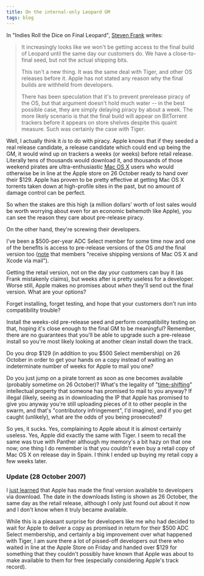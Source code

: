 ```yaml
---
title: On the internal-only Leopard GM
tags: blog
---
```


In "Indies Roll the Dice on Final Leopard", [Steven Frank](http://stevenf.com/2007/10/indies_roll_the_dice_on_final_leopard.php) writes:

> It increasingly looks like we won't be getting access to the final build of Leopard until the same day our customers do. We have a close-to-final seed, but not the actual shipping bits.
>
> This isn't a new thing. It was the same deal with Tiger, and other OS releases before it. Apple has not stated any reason why the final builds are withheld from developers.
>
> There has been speculation that it's to prevent prerelease piracy of the OS, but that argument doesn't hold much water -- in the best possible case, they are simply delaying piracy by about a week. The more likely scenario is that the final build will appear on BitTorrent trackers before it appears on store shelves despite this quaint measure. Such was certainly the case with Tiger.

Well, I actually think it _is_ to do with piracy. Apple knows that if they seeded a real release candidate, a release candidate which could end up being the GM, it would wind up on trackers a weeks (or weeks) before retail release. Literally tens of thousands would download it, and thousands of those weekend pirates are ultra-enthusiastic [Mac OS X](http://wincent.dev/wiki/Mac%20OS%20X) users who would otherwise be in line at the Apple store on 26 October ready to hand over their \$129. Apple has proven to be pretty effective at getting Mac OS X torrents taken down at high-profile sites in the past, but no amount of damage control can be perfect.

So when the stakes are this high (a million dollars' worth of lost sales would be worth worrying about even for an economic behemoth like Apple), you can see the reason they care about pre-release piracy.

On the other hand, they're screwing their developers.

I've been a \$500-per-year ADC Select member for some time now and one of the benefits is access to pre-release versions of the OS _and_ the final version too ([note](http://developer.apple.com/products/select.html) that members "receive shipping versions of Mac OS X and Xcode via mail").

Getting the retail version, not on the day your customers can buy it (as Frank mistakenly claims), but weeks after is pretty useless for a developer. Worse still, Apple makes no promises about _when_ they'll send out the final version. What are your options?

Forget installing, forget testing, and hope that your customers don't run into compatibility trouble?

Install the weeks-old pre-release seed and perform compatibility testing on that, hoping it's close enough to the final GM to be meaningful? Remember, there are no guarantees that you'll be able to upgrade such a pre-release install so you're most likely looking at another clean install down the track.

Do you drop $129 (in addition to you $500 Select membership) on 26 October in order to get your hands on a copy instead of waiting an indeterminate number of weeks for Apple to mail you one?

Do you just jump on a pirate torrent as soon as one becomes available (probably sometime on 26 October)? What's the legality of "[time-shifting](http://en.wikipedia.org/wiki/Time_shifting)" intellectual property that someone has promised to mail to you anyway? If illegal (likely, seeing as in downloading the IP that Apple has promised to give you anyway you're still uploading pieces of it to other people in the swarm, and that's "contributory infringement", I'd imagine), and if you get caught (unlikely), what are the odds of you being prosecuted?

So yes, it sucks. Yes, complaining to Apple about it is almost certainly useless. Yes, Apple did exactly the same with Tiger. I seem to recall the same was true with Panther although my memory's a bit hazy on that one now; one thing I do remember is that you couldn't even buy a retail copy of Mac OS X on release day in Spain. I think I ended up buying my retail copy a few weeks later.

### Update (28 October 2007)

I [just learned](http://wincent.dev/a/news/archives/2007/10/leopard_update.php) that Apple has made the final version available to developers via download. The date in the downloads listing is shown as 26 October, the same day as the retail release, although I only just found out about it now and I don't know when it truly became available.

While this is a pleasant surprise for developers like me who had decided to wait for Apple to deliver a copy as promised in return for their $500 ADC Select membership, and certainly a big improvement over what happened with Tiger, I am sure there a lot of pissed-off developers out there who waited in line at the Apple Store on Friday and handed over $129 for something that they couldn't possibly have known that Apple was about to make available to them for free (especially considering Apple's track record).

